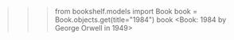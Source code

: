 >>> from bookshelf.models import Book
>>> book = Book.objects.get(title="1984")
>>> book
<Book: 1984 by George Orwell in 1949>
